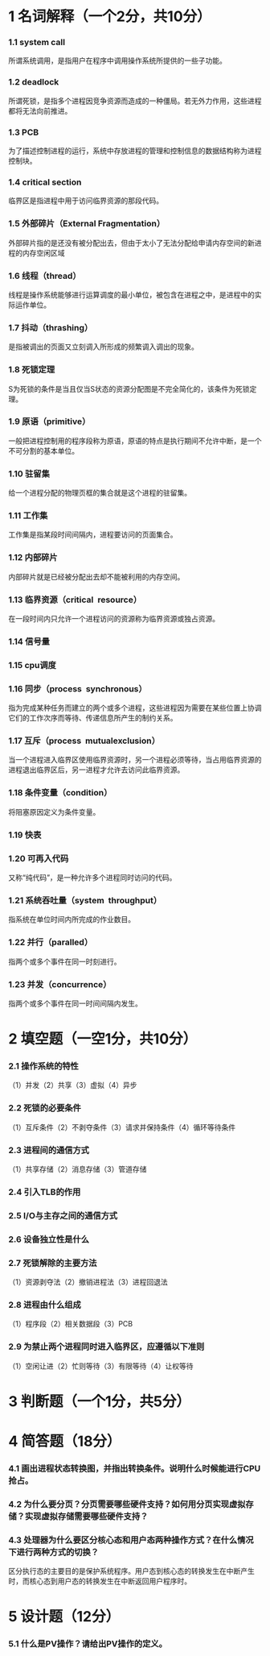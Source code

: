 # 1 名词解释（一个2分，共10分）

### 1.1 system call

所谓系统调用，是指用户在程序中调用操作系统所提供的一些子功能。

### 1.2 deadlock

所谓死锁，是指多个进程因竞争资源而造成的一种僵局。若无外力作用，这些进程都将无法向前推进。

### 1.3 PCB

为了描述控制进程的运行，系统中存放进程的管理和控制信息的数据结构称为进程控制块。

### 1.4 critical section

临界区是指进程中用于访问临界资源的那段代码。

### 1.5 外部碎片（External Fragmentation）

外部碎片指的是还没有被分配出去，但由于太小了无法分配给申请内存空间的新进程的内存空闲区域

### 1.6 线程（thread）

线程是操作系统能够进行运算调度的最小单位，被包含在进程之中，是进程中的实际运作单位。

### 1.7 抖动（thrashing）

是指被调出的页面又立刻调入所形成的频繁调入调出的现象。

### 1.8 死锁定理

S为死锁的条件是当且仅当S状态的资源分配图是不完全简化的，该条件为死锁定理。

### 1.9 原语（primitive）

一般把进程控制用的程序段称为原语，原语的特点是执行期间不允许中断，是一个不可分割的基本单位。

### 1.10 驻留集

给一个进程分配的物理页框的集合就是这个进程的驻留集。

### 1.11 工作集

工作集是指某段时间间隔内，进程要访问的页面集合。

### 1.12 内部碎片

内部碎片就是已经被分配出去却不能被利用的内存空间。

### 1.13 临界资源（critical resource）

在一段时间内只允许一个进程访问的资源称为临界资源或独占资源。

### 1.14 信号量

### 1.15 cpu调度

### 1.16 同步（process synchronous）

指为完成某种任务而建立的两个或多个进程，这些进程因为需要在某些位置上协调它们的工作次序而等待、传递信息所产生的制约关系。

### 1.17 互斥（process mutualexclusion）

当一个进程进入临界区使用临界资源时，另一个进程必须等待，当占用临界资源的进程退出临界区后，另一进程才允许去访问此临界资源。

### 1.18 条件变量（condition）

将阻塞原因定义为条件变量。

### 1.19 快表

### 1.20 可再入代码

又称“纯代码”，是一种允许多个进程同时访问的代码。

### 1.21 系统吞吐量（system throughput）

指系统在单位时间内所完成的作业数目。

### 1.22 并行（paralled）

指两个或多个事件在同一时刻进行。

### 1.23 并发（concurrence）

指两个或多个事件在同一时间间隔内发生。

# 2 填空题（一空1分，共10分）

### 2.1 操作系统的特性

（1）并发（2）共享（3）虚拟（4）异步

### 2.2 死锁的必要条件

（1）互斥条件（2）不剥夺条件（3）请求并保持条件（4）循环等待条件

### 2.3 进程间的通信方式

（1）共享存储（2）消息存储（3）管道存储

### 2.4 引入TLB的作用

### 2.5 I/O与主存之间的通信方式

### 2.6 设备独立性是什么

### 2.7 死锁解除的主要方法

（1）资源剥夺法（2）撤销进程法（3）进程回退法

### 2.8 进程由什么组成

（1）程序段（2）相关数据段（3）PCB

### 2.9 为禁止两个进程同时进入临界区，应遵循以下准则

（1）空闲让进（2）忙则等待（3）有限等待（4）让权等待

# 3 判断题（一个1分，共5分）

# 4 简答题（18分）

### 4.1 画出进程状态转换图，并指出转换条件。说明什么时候能进行CPU抢占。

### 4.2 为什么要分页？分页需要哪些硬件支持？如何用分页实现虚拟存储？实现虚拟存储需要哪些硬件支持？

### 4.3 处理器为什么要区分核心态和用户态两种操作方式？在什么情况下进行两种方式的切换？

区分执行态的主要目的是保护系统程序。用户态到核心态的转换发生在中断产生时，而核心态到用户态的转换发生在中断返回用户程序时。

# 5 设计题（12分）

### 5.1 什么是PV操作？请给出PV操作的定义。

